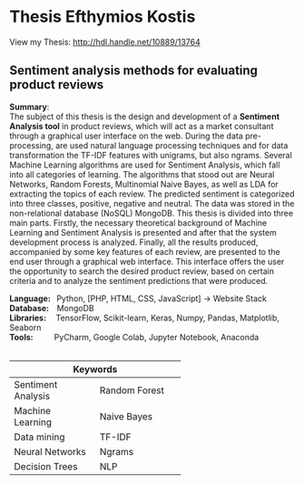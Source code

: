 # Thesis Efthymios Kostis
View my Thesis: http://hdl.handle.net/10889/13764 <br />
## Sentiment analysis methods for evaluating product reviews
**Summary**: <br />
The subject of this thesis is the design and development of a **Sentiment Analysis tool** in product reviews, which will act as a market consultant through a graphical user interface on the web. During the data pre-processing, are used natural language processing techniques and for data transformation the TF-IDF features with unigrams, but also ngrams. Several Machine Learning algorithms are used for Sentiment Analysis, which fall into all categories of learning. The algorithms that stood out are Neural Networks, Random Forests, Multinomial Naive Bayes, as well as LDA for extracting the topics of each review. The predicted sentiment is categorized into three classes, positive, negative and neutral. The data was stored in the non-relational database (NoSQL) MongoDB. This thesis is divided into three main parts. Firstly, the necessary theoretical background of Machine Learning and Sentiment Analysis is presented and after that the system development process is analyzed. Finally, all the results produced, accompanied by some key features of each review, are presented to the end user through a graphical web interface. This interface offers the user the opportunity to search the desired product review, based on certain criteria and to analyze the sentiment predictions that were produced.

**Language:&nbsp;&nbsp;** Python, [PHP, HTML, CSS, JavaScript] → Website Stack<br />
**Database:&nbsp;&nbsp;&nbsp;** MongoDB<br />
**Libraries:&nbsp;&nbsp;&nbsp;&nbsp;** TensorFlow, Scikit-learn, Keras, Numpy, Pandas, Matplotlib, Seaborn<br />
**Tools:&nbsp;&nbsp;&nbsp;&nbsp;&nbsp;&nbsp;&nbsp;&nbsp;&nbsp;&nbsp;** PyCharm, Google Colab, Jupyter Notebook, Anaconda<br /><br />


<table style="undefined;table-layout: fixed; width: 302px">
<colgroup>
<col style="width: 151px">
<col style="width: 151px">
</colgroup>
<thead>
  <tr>
    <th colspan="2">Keywords</th>
  </tr>
</thead>
<tbody>
  <tr>
    <td>Sentiment Analysis</td>
    <td>Random Forest</td>
  </tr>
  <tr>
    <td>Machine Learning</td>
    <td>Naive Bayes</td>
  </tr>
  <tr>
    <td>Data mining</td>
    <td>TF-IDF</td>
  </tr>
  <tr>
    <td>Neural Networks</td>
    <td>Ngrams</td>
  </tr>
  <tr>
    <td>Decision Trees</td>
    <td>NLP</td>
  </tr>
</tbody>
</table>
